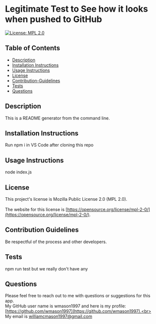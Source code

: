 # Legitimate Test to See how it looks when pushed to GitHub

  [![License: MPL 2.0](https://img.shields.io/badge/License-MPL_2.0-brightgreen.svg)](https://opensource.org/licenses/MPL-2.0)

## Table of Contents
* [Description](#description)
* [Installation Instructions](#installation-instructions)
* [Usage Instructions](#usage-instructions)
* [License](#license)
* [Contribution-Guidelines](#contribution-guidelines)
* [Tests](#tests)
* [Questions](#questions)

## Description <a name="description"></a> 
This is a README generator from the command line.

## Installation Instructions <a name="installation-instructions"></a>
Run npm i in VS Code after cloning this repo

## Usage Instructions <a name="usage-instructions"></a>
node index.js

## License <a name="license"></a>
  This project's license is Mozilla Public License 2.0 (MPL 2.0).<br>  
  The website for this license is [https://opensource.org/license/mpl-2-0/](https://opensource.org/license/mpl-2-0/).
  

## Contribution Guidelines <a name="contribution-guidelines"></a>
Be respectful of the process and other developers.

## Tests <a name="tests"></a> 
npm run test but we really don't have any

## Questions
Please feel free to reach out to me with questions or suggestions for this app.<br>
My GitHub user name is wmason1997 and here is my profile: [https://github.com/wmason1997](https://github.com/wmason1997).<br>
My email is williamcmason1997@gmail.com
